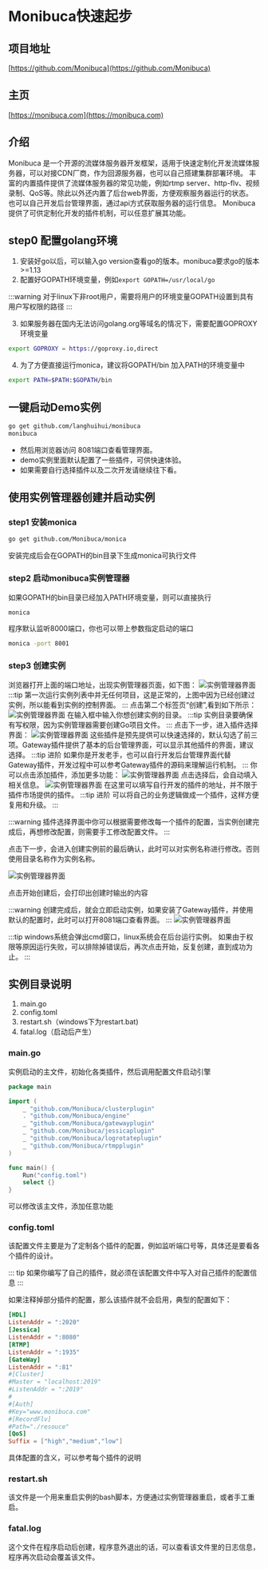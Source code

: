 # Monibuca快速起步

## 项目地址

[https://github.com/Monibuca](https://github.com/Monibuca)

## 主页

[https://monibuca.com](https://monibuca.com)

## 介绍
Monibuca 是一个开源的流媒体服务器开发框架，适用于快速定制化开发流媒体服务器，可以对接CDN厂商，作为回源服务器，也可以自己搭建集群部署环境。
丰富的内置插件提供了流媒体服务器的常见功能，例如rtmp server、http-flv、视频录制、QoS等。除此以外还内置了后台web界面，方便观察服务器运行的状态。
也可以自己开发后台管理界面，通过api方式获取服务器的运行信息。
Monibuca 提供了可供定制化开发的插件机制，可以任意扩展其功能。

## step0 配置golang环境

1. 安装好go以后，可以输入go version查看go的版本。monibuca要求go的版本>=1.13
2. 配置好GOPATH环境变量，例如`export GOPATH=/usr/local/go`

:::warning
对于linux下非root用户，需要将用户的环境变量GOPATH设置到具有用户写权限的路径
:::

3. 如果服务器在国内无法访问golang.org等域名的情况下，需要配置GOPROXY环境变量
```bash
export GOPROXY = https://goproxy.io,direct
```

4. 为了方便直接运行monica，建议将GOPATH/bin 加入PATH的环境变量中

```bash
export PATH=$PATH:$GOPATH/bin
```

## 一键启动Demo实例

```bash
go get github.com/langhuihui/monibuca
monibuca
```
- 然后用浏览器访问 8081端口查看管理界面。
- demo实例里面默认配置了一些插件，可供快速体验。
- 如果需要自行选择插件以及二次开发请继续往下看。

## 使用实例管理器创建并启动实例

### step1 安装monica
```bash
go get github.com/Monibuca/monica
```
安装完成后会在GOPATH的bin目录下生成monica可执行文件

### step2 启动monibuca实例管理器
如果GOPATH的bin目录已经加入PATH环境变量，则可以直接执行
```bash
monica
```
程序默认监听8000端口，你也可以带上参数指定启动的端口
```bash
monica -port 8001
```
### step3 创建实例
浏览器打开上面的端口地址，出现实例管理器页面，如下图：
![实例管理器界面](./images/s1.png)
:::tip
第一次运行实例列表中并无任何项目，这是正常的，上图中因为已经创建过实例，所以能看到实例的控制界面。
:::
点击第二个标签页“创建”,看到如下所示：
![实例管理器界面](./images/s2.png)
在输入框中输入你想创建实例的目录。
:::tip
实例目录要确保有写权限，因为实例管理器需要创建Go项目文件。
:::
点击下一步，进入插件选择界面：
![实例管理器界面](./images/s3.png)
这些插件是预先提供可以快速选择的，默认勾选了前三项。Gateway插件提供了基本的后台管理界面，可以显示其他插件的界面，建议选择。
:::tip 进阶
如果你是开发老手，也可以自行开发后台管理界面代替Gateway插件，开发过程中可以参考Gateway插件的源码来理解运行机制。
:::
你可以点击添加插件，添加更多功能：
![实例管理器界面](./images/s4.png)
点击选择后，会自动填入相关信息。
![实例管理器界面](./images/s5.png)
在这里可以填写自行开发的插件的地址，并不限于插件市场提供的插件。
:::tip 进阶
可以将自己的业务逻辑做成一个插件，这样方便复用和升级。
:::

:::warning
插件选择界面中你可以根据需要修改每一个插件的配置，当实例创建完成后，再想修改配置，则需要手工修改配置文件。
:::

点击下一步，会进入创建实例前的最后确认，此时可以对实例名称进行修改。否则使用目录名称作为实例名称。

![实例管理器界面](./images/s6.png)

点击开始创建后，会打印出创建时输出的内容

:::warning
创建完成后，就会立即启动实例，如果安装了Gateway插件，并使用默认的配置时，此时可以打开8081端口查看界面。
:::
![实例管理器界面](./images/s7.png)

:::tip
windows系统会弹出cmd窗口，linux系统会在后台运行实例。
如果由于权限等原因运行失败，可以排除掉错误后，再次点击开始，反复创建，直到成功为止。
:::

## 实例目录说明

1. main.go
2. config.toml
3. restart.sh（windows下为restart.bat)
4. fatal.log（启动后产生）

### main.go
实例启动的主文件，初始化各类插件，然后调用配置文件启动引擎
```go
package main

import (
	_ "github.com/Monibuca/clusterplugin"
	. "github.com/Monibuca/engine"
	_ "github.com/Monibuca/gatewayplugin"
	_ "github.com/Monibuca/jessicaplugin"
	_ "github.com/Monibuca/logrotateplugin"
	_ "github.com/Monibuca/rtmpplugin"
)

func main() {
	Run("config.toml")
	select {}
}
```
可以修改该主文件，添加任意功能

### config.toml

该配置文件主要是为了定制各个插件的配置，例如监听端口号等，具体还是要看各个插件的设计。

::: tip
如果你编写了自己的插件，就必须在该配置文件中写入对自己插件的配置信息
:::

如果注释掉部分插件的配置，那么该插件就不会启用，典型的配置如下：
```toml
[HDL]
ListenAddr = ":2020"
[Jessica]
ListenAddr = ":8080"
[RTMP]
ListenAddr = ":1935"
[GateWay]
ListenAddr = ":81"
#[Cluster]
#Master = "localhost:2019"
#ListenAddr = ":2019"
#
#[Auth]
#Key="www.monibuca.com"
#[RecordFlv]
#Path="./resouce"
[QoS]
Suffix = ["high","medium","low"]
```
具体配置的含义，可以参考每个插件的说明

### restart.sh
该文件是一个用来重启实例的bash脚本，方便通过实例管理器重启，或者手工重启。

### fatal.log
这个文件在程序启动后创建，程序意外退出的话，可以查看该文件里的日志信息，程序再次启动会覆盖该文件。